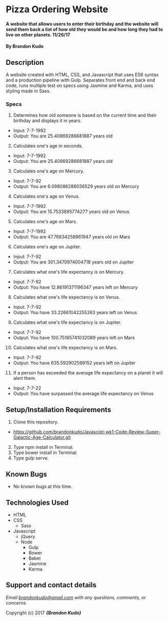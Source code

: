 # Pizza Ordering Website

#### A website that allows users to enter their birthday and the website will send them back a list of how old they would be and how long they had to live on other planets. 11/26/17

#### By **Brandon Kudo**

## Description

A website created with HTML, CSS, and Javascript that uses ES6 syntax and a production pipeline with Gulp.  Separates front end and back end code, runs multiple test on specs using Jasmine and Karma, and uses styling made in Sass.

### Specs

1. Determines how old someone is based on the current time and their birthday and displays it in years.
  * Input: 7-7-1992
  * Output: You are 25.40869286681887 years old
2. Calculates one's age in seconds.
  * Input: 7-7-1992
  * Output: You are 25.40869286681887 years old
3. Calculates one's age on Mercury.
  * Input: 7-7-92
  * Output: You are 6.098086288036529 years old on Mercury
4. Calculates one's age on Venus.
  * Input: 7-7-1992
  * Output: You are 15.7533895774277 years old on Venus
5. Calculates one's age on Mars.
  * Input: 7-7-1992
  * Output: You are 47.76834258961947 years old on Mars
6. Calculates one's age on Jupiter.
  * Input: 7-7-92
  * Output: You are 301.3470974004718 years old on Jupiter
7. Calculates what one's life expectancy is on Mercury.
  * Input: 7-7-92
  * Output: You have 12.86191371196347 years left on Mercury
8. Calculates what one's life expectancy is on Venus.
  * Input: 7-7-92
  * Output: You have 33.22661042255263 years left on Venus
9. Calculates what one's life expectancy is on Jupiter.
  * Input: 7-7-92
  * Output: You have 100.75165741032089 years left on Mars
10. Calculates what one's life expectancy is on Mars.
  * Input: 7-7-92
  * Output: You have 635.592902599152 years left on Jupiter
11. If a person has exceeded the average life expectancy on a planet it will alert them.
  * Input: 7-7-22
  * Output: You have surpassed the average life expectancy on Venus

## Setup/Installation Requirements

1. Clone this repository.
  * https://github.com/brandonkudo/Javascipt-wk1-Code-Review-Super-Galactic-Age-Calculator.git
2. Type npm install in Terminal.
3. Type bower install in Terminal.
4. Type gulp serve.


## Known Bugs
* No known bugs at this time.

## Technologies Used
* HTML
* CSS
  * Sass
* Javascript
  * jQuery
  * Node
    * Gulp
    * Bower
    * Babel
    * Jasmine
    * Karma

## Support and contact details

_Email brandonkudo@gmail.com with any questions, comments, or concerns._



Copyright (c) 2017 **_{Brandon Kudo}_**
